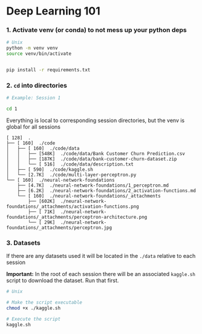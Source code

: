 # Deep Learning 101

### 1. Activate venv (or conda) to not mess up your python deps

```bash
# Unix
python -m venv venv
source venv/bin/activate


pip install -r requirements.txt
```

### 2. `cd` into directories

```bash
# Example: Session 1

cd 1
```

Everything is local to corresponding session directories, but the venv is global for all sessions

```plaintext
[ 128]  .
├── [ 160]  ./code
│   ├── [ 160]  ./code/data
│   │   ├── [548K]  ./code/data/Bank Customer Churn Prediction.csv
│   │   ├── [187K]  ./code/data/bank-customer-churn-dataset.zip
│   │   └── [ 516]  ./code/data/description.txt
│   ├── [ 590]  ./code/kaggle.sh
│   └── [2.7K]  ./code/multi-layer-perceptron.py
└── [ 160]  ./neural-network-foundations
    ├── [4.7K]  ./neural-network-foundations/1_perceptron.md
    ├── [6.2K]  ./neural-network-foundations/2_activation-functions.md
    └── [ 160]  ./neural-network-foundations/_attachments
        ├── [602K]  ./neural-network-foundations/_attachments/activation-functions.png
        ├── [ 71K]  ./neural-network-foundations/_attachments/perceptron-architecture.png
        └── [ 29K]  ./neural-network-foundations/_attachments/perceptron.jpg
```

### 3. Datasets

If there are any datasets used it will be located in the `./data` relative to each session

**Important:**
In the root of each session there will be an associated `kaggle.sh` script to download the dataset. <isn>Run that first.</isn>

```bash
# Unix

# Make the script executable
chmod +x ./kaggle.sh

# Execute the script
kaggle.sh
```

